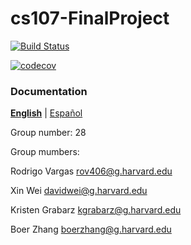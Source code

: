 # cs107-FinalProject

[![Build Status](https://travis-ci.com/CS107-gharvar4d/cs107-FinalProject.svg?token=ny3hhvbhSR6Q3zL8JGSX&branch=master)](https://travis-ci.com/CS107-gharvar4d/cs107-FinalProject)

[![codecov](https://codecov.io/gh/CS107-gharvar4d/cs107-FinalProject/branch/master/graph/badge.svg?token=8GK9WUDOZP)](undefined)

### Documentation

**[English](docs/documentation.md)** | [Español](docs/documentation-es.md) <!-- l10n:select -->


Group number: 28

Group mumbers:  

Rodrigo	Vargas	rov406@g.harvard.edu

Xin	Wei	davidwei@g.harvard.edu

Kristen	Grabarz	kgrabarz@g.harvard.edu

Boer	Zhang	boerzhang@g.harvard.edu
